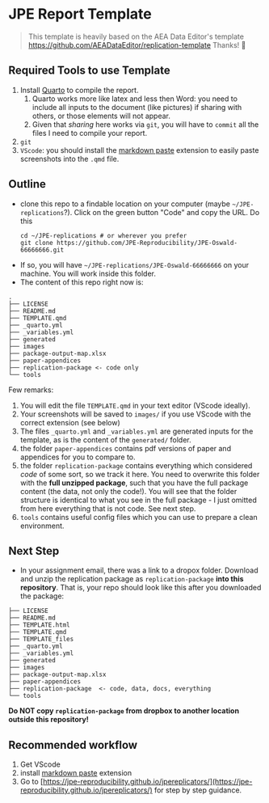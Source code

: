 # JPE Report Template 

> This template is heavily based on the AEA Data Editor's template https://github.com/AEADataEditor/replication-template 
> Thanks! 🙏

## Required Tools to use Template

1. Install [Quarto](https://quarto.org/docs/get-started/) to compile the report. 
   1. Quarto works more like latex and less then Word: you need to include all inputs to the document (like pictures) if sharing with others, or those elements will not appear.
   2. Given that *sharing* here works via `git`, you will have to `commit` all the files I need to compile your report.
2. `git` 
3. `VScode`: you should install the [markdown paste](https://marketplace.visualstudio.com/items/?itemName=telesoho.vscode-markdown-paste-image) extension to easily paste screenshots into the `.qmd` file.

## Outline

* clone this repo to a findable location on your computer (maybe `~/JPE-replications`?). Click on the green button "Code" and copy the URL. Do this
   ```
   cd ~/JPE-replications # or wherever you prefer
   git clone https://github.com/JPE-Reproducibility/JPE-Oswald-66666666.git
   ```
* If so, you will have `~/JPE-replications/JPE-Oswald-66666666` on your machine. You will work inside this folder.
* The content of this repo right now is:

```
.
├── LICENSE
├── README.md
├── TEMPLATE.qmd
├── _quarto.yml
├── _variables.yml
├── generated
├── images
├── package-output-map.xlsx
├── paper-appendices
├── replication-package <- code only
└── tools
```

Few remarks:

1. You will edit the file `TEMPLATE.qmd` in your text editor (VScode ideally). 
2. Your screenshots will be saved to `images/` if you use VScode with the correct extension (see below)
3. The files `_quarto.yml` and `_variables.yml` are generated inputs for the template, as is the content of the `generated/` folder.
4. the folder `paper-appendices` contains pdf versions of paper and appendices for you to compare to.
5. the folder `replication-package` contains everything which considered *code* of some sort, so we track it here. You need to overwrite this folder with the **full unzipped package**, such that you have the full package content (the data, not only the code!). You will see that the folder structure is identical to what you see in the full package - I just omitted from here everything that is not code. See next step.
6. `tools` contains useful config files which you can use to prepare a clean environment.

## Next Step

* In your assignment email, there was a link to a dropox folder. Download and unzip the replication package as `replication-package` **into this repository**. That is, your repo should look like this after you downloaded the package:

```
├── LICENSE
├── README.md
├── TEMPLATE.html
├── TEMPLATE.qmd
├── TEMPLATE_files
├── _quarto.yml
├── _variables.yml
├── generated
├── images
├── package-output-map.xlsx
├── paper-appendices
├── replication-package  <- code, data, docs, everything
└── tools  

```

**Do NOT copy `replication-package` from dropbox to another location outside this repository!**



## Recommended workflow

1. Get VScode
2. install [markdown paste](https://marketplace.visualstudio.com/items/?itemName=telesoho.vscode-markdown-paste-image) extension
3. Go to [https://jpe-reproducibility.github.io/jpereplicators/](https://jpe-reproducibility.github.io/jpereplicators/) for step by step guidance.


